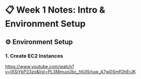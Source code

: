 # 📋 Week 1 Notes: Intro & Environment Setup


## ⚙ Environment Setup

### 1. Create EC2 Instances

https://www.youtube.com/watch?v=IXSiYkP23zo&list=PL3MmuxUbc_hIUISrluw_A7wDSmfOhErJK 
